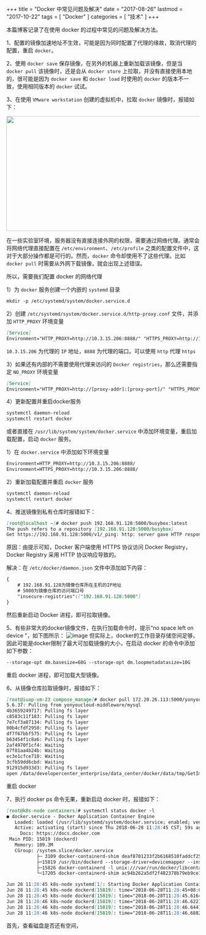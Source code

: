 +++
title = "Docker 中常见问题及解决"
date = "2017-08-26"
lastmod = "2017-10-22"
tags = [
    "Docker"
]
categories = [
    "技术"
]
+++

本篇博客记录了在使用 docker 的过程中常见的问题及解决方法。

<!--more-->

1、配置的镜像加速地址不生效，可能是因为同时配置了代理的缘故，取消代理的配置，重启 `docker`。


2、使用 `docker save` 保存镜像，在另外的机器上重新加载该镜像，但是当 `docker pull` 该镜像时，还是会从 `docker store` 上拉取，并没有直接使用本地的，很可能是因为 `docker save` 和 `docker load` 时使用的 `docker` 的版本不一致，使用相同版本的 `docker` 试试。


3、在使用 `VMware workstation` 创建的虚拟机中，拉取 `docker` 镜像时，报错如下：
<center>
<img src="/image/docker/questions-and-solutions/WechatIMG639.png" width="800px" height="300px" />
</center>

在一些实验室环境，服务器没有直接连接外网的权限，需要通过网络代理。通常会将网络代理直接配置在 `/etc/environment`、`/etc/profile` 之类的配置文件中，这对于大部分操作都是可行的。然而，`docker` 命令却使用不了这些代理。比如 `docker pull` 时需要从外网下载镜像，就会出现上述错误。

所以，需要我们配置 docker 的网络代理

1）为 `docker` 服务创建一个内嵌的 `systemd` 目录
```markdown
mkdir -p /etc/systemd/system/docker.service.d
```

2）创建 `/etc/systemd/system/docker.service.d/http-proxy.conf` 文件，并添加 `HTTP_PROXY` 环境变量
```markdown
[Service]
Environment="HTTP_PROXY=http://10.3.15.206:8888/" "HTTPS_PROXY=http://10.3.15.206:8888/"
```
`10.3.15.206` 为代理的 `IP` 地址，`8888` 为代理的端口。可以使用 `http` 代理 `https`

3）如果还有内部的不需要使用代理来访问的 `Docker registries`，那么还需要指定 `NO_PROXY` 环境变量
```markdown
[Service]
Environment="HTTP_PROXY=http://[proxy-addr]:[proxy-port]/" "HTTPS_PROXY=http://[proxy-addr]:[proxy-port]/" "NO_PROXY=localhost,127.0.0.1,docker-registry.somecorporation.com"
```

4）更新配置并重启docker服务
```markdown
systemctl daemon-reload
systemctl restart docker
```

或者直接在 `/usr/lib/system/system/docker.service` 中添加环境变量，重启加载配置，启动 `docker` 服务。

1）在 `docker.service` 中添加如下环境变量
```markdown
Environment=HTTP_PROXY=http://10.3.15.206:8888/
Environment=HTTPS_PROXY=http://10.3.15.206:8888/
```

2）重新加载配置并重启 `docker` 服务
```markdown
systemctl daemon-reload
systemctl restart docker
```


4、推送镜像到私有仓库时报错如下：
```markdown
[root@localhost ~]# docker push 192.168.91.128:5000/busybox:latest
The push refers to a repository [192.168.91.128:5000/busybox]
Get https://192.168.91.128:5000/v1/_ping: http: server gave HTTP response to HTTPS client
```
原因：由提示可知，Docker 客户端使用 HTTPS 协议访问 Docker Registry，Docker Registry 采用 HTTP 协议响应导致的。

解决：在 `/etc/docker/daemon.json` 文件中添加如下内容：
```markdown
{ 
    # 192.168.91.128为镜像仓库所在主机的IP地址
    # 5000为镜像仓库的访问端口号
    "insecure-registries":["192.168.91.128:5000"] 
}
```
然后重新启动 Docker 进程，即可拉取镜像。


5、有些非常大的docker镜像文件，在执行加载命令时，提示“no space left on device ”，如下图所示：
![image](https://thumbnail0.baidupcs.com/thumbnail/ba983385327a8fbf8f0ac2c2046d4e86?fid=766960113-250528-475660698789264&time=1516104000&rt=sh&sign=FDTAER-DCb740ccc5511e5e8fedcff06b081203-ddjVf5Fp3DawhAuIVoOCL0hDxeA%3D&expires=8h&chkv=0&chkbd=0&chkpc=&dp-logid=367320601015891313&dp-callid=0&size=c710_u400&quality=100&vuk=-&ft=video)
但实际上，docker的工作目录存储空间足够，因此可能是docker限制了最大可加载镜像的大小，在启动 docker 的命令中添加如下参数：
```markdown
--storage-opt dm.basesize=60G --storage-opt dm.loopmetadatasize=10G
```
重启 docker 进程，即可加载大型镜像。


6、从镜像仓库拉取镜像时，报错如下：
```markdown
[root@iuap-vm-23 compose_manage]# docker pull 172.20.26.113:5000/yonyoucloud-middleware/mysql:5.6.37
5.6.37: Pulling from yonyoucloud-middleware/mysql
4b3659249717: Pulling fs layer 
c8583c11f183: Pulling fs layer 
7e7cf3a87134: Pulling fs layer 
00b4cfdf2950: Pulling fs layer 
df7f67bbf575: Pulling fs layer 
b63454f1c8a6: Pulling fs layer 
2af4970f1cf4: Waiting 
07f81aa4b24b: Waiting 
ec3e1cfce710: Waiting 
3cfb59dd6cbd: Waiting 
912915d933d3: Pulling fs layer 
open /data/developercenter_enterprise/data_center/docker/data/tmp/GetImageBlob519470722: no such file or directory
```
重启 docker


7、执行 docker ps 命令无果，重新启动 docker 时，报错如下：
```markdown
[root@k8s-node containers]# systemctl status docker -l
● docker.service - Docker Application Container Engine
   Loaded: loaded (/usr/lib/systemd/system/docker.service; enabled; vendor preset: disabled)
   Active: activating (start) since Thu 2018-06-28 11:28:45 CST; 59s ago
     Docs: https://docs.docker.com
 Main PID: 15819 (dockerd)
   Memory: 109.3M
   CGroup: /system.slice/docker.service
           ├─ 3109 docker-containerd-shim deaf8701233f2b6168510faddcf25144bf7dcba3351c111c5c70cb0bfa7e681a /var/run/docker/libcontainerd/deaf8701233f2b6168510faddcf25144bf7dcba3351c111c5c70cb0bfa7e681a docker-runc
           ├─15819 /usr/bin/dockerd --storage-driver=devicemapper --insecure-registry 0.0.0.0/0 --graph=/data/docker
           ├─15826 docker-containerd -l unix:///var/run/docker/libcontainerd/docker-containerd.sock --metrics-interval=0 --start-timeout 2m --state-dir /var/run/docker/libcontainerd/containerd --shim docker-containerd-shim --runtime docker-runc
           └─17205 docker-containerd-shim ac94b262a5df2f482378b79eb9ce130b29f9dc8c4908d56f4633d8f44d776660 /var/run/docker/libcontainerd/ac94b262a5df2f482378b79eb9ce130b29f9dc8c4908d56f4633d8f44d776660 docker-runc

Jun 28 11:28:45 k8s-node systemd[1]: Starting Docker Application Container Engine...
Jun 28 11:28:45 k8s-node dockerd[15819]: time="2018-06-28T11:28:45+08:00" level=warning msg="the \"-g / --graph\" flag is deprecated. Please use \"--data-root\" instead"
Jun 28 11:28:45 k8s-node dockerd[15819]: time="2018-06-28T11:28:45.616437324+08:00" level=info msg="libcontainerd: new containerd process, pid: 15826"
Jun 28 11:28:46 k8s-node dockerd[15819]: time="2018-06-28T11:28:46.622111922+08:00" level=warning msg="failed to rename /data/docker/tmp for background deletion: %!s(<nil>). Deleting synchronously"
Jun 28 11:28:46 k8s-node dockerd[15819]: time="2018-06-28T11:28:46.644187197+08:00" level=warning msg="devmapper: Usage of loopback devices is strongly discouraged for production use. Please use `--storage-opt dm.thinpooldev` or use `man docker` to refer to dm.thinpooldev section."
Jun 28 11:28:46 k8s-node dockerd[15819]: time="2018-06-28T11:28:46.688238156+08:00" level=warning msg="devmapper: Base device already exists and has filesystem xfs on it. User specified filesystem  will be ignored."
```
首先，查看磁盘是否还有空间，





